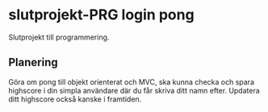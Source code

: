 # slutprojekt-PRG login pong
Slutprojekt till programmering.

## Planering

Göra om pong till objekt orienterat och MVC, ska kunna checka och spara highscore i din simpla användare där du får skriva ditt namn efter. Updatera ditt highscore också kanske i framtiden.


